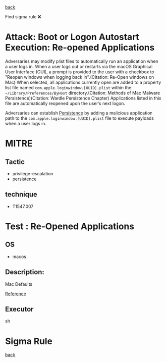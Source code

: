 
[back](../index.md)

Find sigma rule :x: 

# Attack: Boot or Logon Autostart Execution: Re-opened Applications 

Adversaries may modify plist files to automatically run an application when a user logs in. When a user logs out or restarts via the macOS Graphical User Interface (GUI), a prompt is provided to the user with a checkbox to "Reopen windows when logging back in".(Citation: Re-Open windows on Mac) When selected, all applications currently open are added to a property list file named <code>com.apple.loginwindow.[UUID].plist</code> within the <code>~/Library/Preferences/ByHost</code> directory.(Citation: Methods of Mac Malware Persistence)(Citation: Wardle Persistence Chapter) Applications listed in this file are automatically reopened upon the user’s next logon.

Adversaries can establish [Persistence](https://attack.mitre.org/tactics/TA0003) by adding a malicious application path to the <code>com.apple.loginwindow.[UUID].plist</code> file to execute payloads when a user logs in.

# MITRE
## Tactic
  - privilege-escalation
  - persistence


## technique
  - T1547.007


# Test : Re-Opened Applications
## OS
  - macos


## Description:
Mac Defaults

[Reference](https://developer.apple.com/library/content/documentation/MacOSX/Conceptual/BPSystemStartup/Chapters/CustomLogin.html)


## Executor
sh

# Sigma Rule


[back](../index.md)
